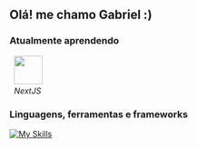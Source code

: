 ## Olá! me chamo Gabriel :)

### Atualmente aprendendo
&nbsp; <img src="https://cdn.jsdelivr.net/gh/devicons/devicon@latest/icons/nextjs/nextjs-original.svg" height="50" />
<br>&nbsp;&nbsp;*NextJS*

### Linguagens, ferramentas e frameworks
[![My Skills](https://skillicons.dev/icons?i=js,ts,html,css,git,github,nodejs,express,react,styledcomponents,webpack,mongodb)](https://skillicons.dev)


          
          
          
          
          
          

          

